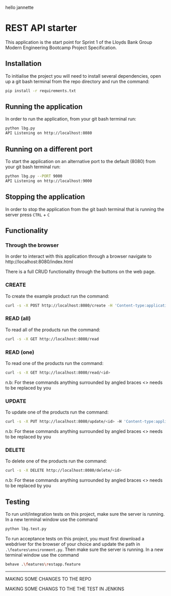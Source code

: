 hello jannette
# REST API starter

This application is the start point for Sprint 1 of the Lloyds Bank Group Modern Engineering Bootcamp Project Specification.

## Installation

To initialise the project you will need to install several dependencies, open up a git bash terminal from the repo directory and run the command:

~~~ bash
pip install -r requirements.txt
~~~

## Running the application

In order to run the application, from your git bash terminal run:

~~~ bash
python lbg.py
API Listening on http://localhost:8080
~~~

## Running on a different port

To start the application on an alternative port to the default (8080) from your git bash terminal run:

~~~ bash
python lbg.py --PORT 9000
API Listening on http://localhost:9000
~~~

## Stopping the application

In order to stop the application from the git bash terminal that is running the server press ``CTRL`` + ``C``

## Functionality

### Through the browser

In order to interact with this application through a browser navigate to http://localhost:8080/index.html

There is a full CRUD functionality through the buttons on the web page.

### CREATE

To create the example product run the command:

~~~ bash
curl -s -X POST http://localhost:8080/create -H 'Content-type:application/json' -d '{"name":"example product", "description":"this is an example", "price":9.99}'
~~~

### READ (all)

To read all of the products run the command:

~~~ bash
curl -s -X GET http://localhost:8080/read
~~~

### READ (one)

To read one of the products run the command:

~~~ bash
curl -s -X GET http://localhost:8080/read/<id>
~~~

n.b: For these commands anything surrounded by angled braces <> needs to be replaced by you

### UPDATE

To update one of the products run the command:

~~~ bash
curl -s -X PUT http://localhost:8080/update/<id> -H 'Content-type:application/json'  -d '{"name":"updated product", "description":"its brand new", "price":99.99}'
~~~

n.b: For these commands anything surrounded by angled braces <> needs to be replaced by you

### DELETE

To delete one of the products run the command:

~~~ bash
curl -s -X DELETE http://localhost:8080/delete/<id>
~~~

n.b: For these commands anything surrounded by angled braces <> needs to be replaced by you

## Testing

To run unit/integration tests on this project, make sure the server is running.
In a new terminal window use the command

~~~ bash
python lbg.test.py
~~~

To run acceptance tests on this project, you must first download a webdriver for the browser of your choice and update the path in `.\features\environment.py`. Then make sure the server is running.
In a new terminal window use the command

~~~ bash
behave .\features\restapp.feature
~~~

------------------------------------
MAKING SOME CHANGES TO THE REPO

MAKING SOME CHANGS TO THE THE TEST IN JENKINS 
